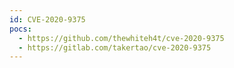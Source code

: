 ```yaml
---
id: CVE-2020-9375
pocs:
  - https://github.com/thewhiteh4t/cve-2020-9375
  - https://gitlab.com/takertao/cve-2020-9375
---
```

